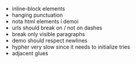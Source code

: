 - inline-block elements
- hanging punctuation
- nota html elements í demoi
- urls should break on / not on dashes
- break only visible paragraphs
- demo should respect newlines
- hypher very slow since it needs to initialize tries
- adjacent glues
